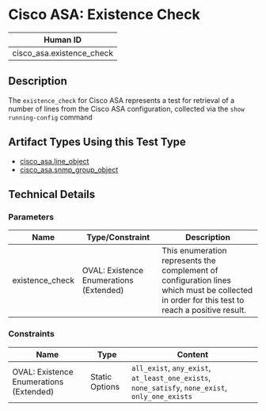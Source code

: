 # Cisco ASA: Existence Check

| Human ID|
| ----------------------|
| cisco_asa.existence_check |

## Description
The `existence_check` for Cisco ASA represents a test for retrieval of a number of lines from the Cisco ASA configuration, collected via the `show running-config` command

## Artifact Types Using this Test Type
- [cisco_asa.line_object](../../ArtifactTypes/ciscoASA/cisco_asa.line_object.md)
- [cisco_asa.snmp_group_object](../../ArtifactTypes/ciscoASA/cisco_asa.snmp_group_object.md)

## Technical Details
### Parameters
| Name                  |Type/Constraint    | Description |
| ----------------------|-------------------| ----------- |
| existence_check       | OVAL: Existence Enumerations (Extended)| This enumeration represents the complement of configuration lines which must be collected in order for this test to reach a positive result.|

### Constraints
| Name       | Type           | Content     |
| -----------|----------------| ----------- |
| OVAL: Existence Enumerations (Extended) | Static Options | `all_exist`, `any_exist`, `at_least_one_exists`, `none_satisfy`, `none_exist`, `only_one_exists` |
